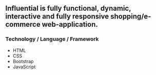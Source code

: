 ## Influential is fully functional, dynamic, interactive and fully responsive shopping/e-commerce web-application.

### Technology / Language / Framework

- HTML
- CSS
- Bootstrap
- JavaScript
